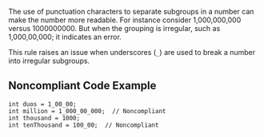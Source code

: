 
The use of punctuation characters to separate subgroups in a number can make the number more readable. For instance consider 1,000,000,000 versus 1000000000. But when the grouping is irregular, such as 1,000,00,000; it indicates an error.

This rule raises an issue when underscores (`_`) are used to break a number into irregular subgroups.

## Noncompliant Code Example


    int duos = 1_00_00;
    int million = 1_000_00_000;  // Noncompliant
    int thousand = 1000;
    int tenThousand = 100_00;  // Noncompliant

